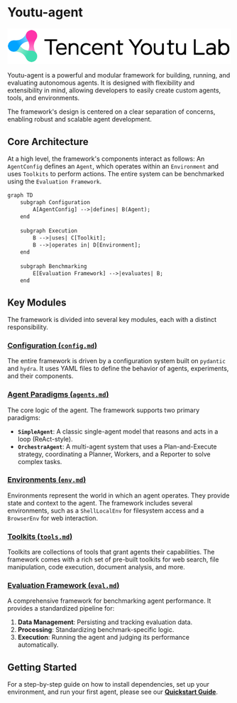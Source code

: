 # Youtu-agent

![youtu lab](assets/youtu_lab.png)

Youtu-agent is a powerful and modular framework for building, running, and evaluating autonomous agents. It is designed with flexibility and extensibility in mind, allowing developers to easily create custom agents, tools, and environments.

The framework's design is centered on a clear separation of concerns, enabling robust and scalable agent development.

## Core Architecture

At a high level, the framework's components interact as follows: An `AgentConfig` defines an `Agent`, which operates within an `Environment` and uses `Toolkits` to perform actions. The entire system can be benchmarked using the `Evaluation Framework`.

```mermaid
graph TD
    subgraph Configuration
        A[AgentConfig] -->|defines| B(Agent);
    end

    subgraph Execution
        B -->|uses| C[Toolkit];
        B -->|operates in| D[Environment];
    end

    subgraph Benchmarking
        E[Evaluation Framework] -->|evaluates| B;
    end
```

## Key Modules

The framework is divided into several key modules, each with a distinct responsibility.

### [Configuration (`config.md`)](./config.md)
The entire framework is driven by a configuration system built on `pydantic` and `hydra`. It uses YAML files to define the behavior of agents, experiments, and their components.

### [Agent Paradigms (`agents.md`)](./agents.md)
The core logic of the agent. The framework supports two primary paradigms:
- **`SimpleAgent`**: A classic single-agent model that reasons and acts in a loop (ReAct-style).
- **`OrchestraAgent`**: A multi-agent system that uses a Plan-and-Execute strategy, coordinating a Planner, Workers, and a Reporter to solve complex tasks.

### [Environments (`env.md`)](./env.md)
Environments represent the world in which an agent operates. They provide state and context to the agent. The framework includes several environments, such as a `ShellLocalEnv` for filesystem access and a `BrowserEnv` for web interaction.

### [Toolkits (`tools.md`)](./tools.md)
Toolkits are collections of tools that grant agents their capabilities. The framework comes with a rich set of pre-built toolkits for web search, file manipulation, code execution, document analysis, and more.

### [Evaluation Framework (`eval.md`)](./eval.md)
A comprehensive framework for benchmarking agent performance. It provides a standardized pipeline for:
1.  **Data Management**: Persisting and tracking evaluation data.
2.  **Processing**: Standardizing benchmark-specific logic.
3.  **Execution**: Running the agent and judging its performance automatically.

## Getting Started

For a step-by-step guide on how to install dependencies, set up your environment, and run your first agent, please see our [**Quickstart Guide**](./quickstart.md).


